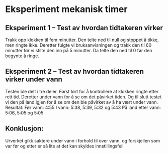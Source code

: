 # Eksperiment mekanisk timer

## Eksperiment 1 – Test av hvordan tidtakeren virker
Trakk opp klokken til fem minutter. Den telte ned til null og stoppet å tikke, men ringte ikke. Deretter fulgte vi bruksanvisningen og trakk den til 60 minutter før vi stilte den inn på 5 minutter. Da telte den ned til 0 før den begynte å ringe. 

## Eksperiment 2 – Test av hvordan tidtakeren virker under vann
Testen ble delt i tre deler. Først tørt for å kontrollere at klokken ringte etter rett tid. Deretter under vann for å se om det påvirket tiden. Og til slutt testet vi den på land igjen for å se om den ble påvirket av å ha vært under vann. 
Resultat:
Før vann: 4:55
I vann: 5:38, 5:39, 5:32 og 5:43
På land etter vann: 5:06, 5:05 og 5:05

## Konklusjon:
Urverket gikk saktere under vann i forhold til over vann, og forskjellen som var før og etter er så lite at det kan skyldes innstillingsfeil

